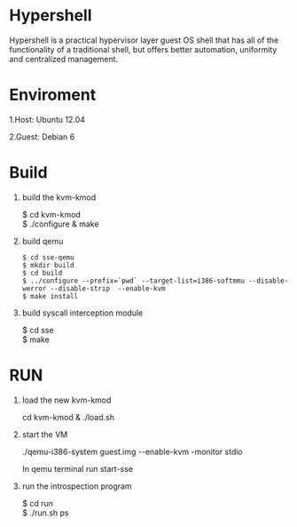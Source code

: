 Hypershell
==========

Hypershell is a practical hypervisor layer guest OS shell that has all of the functionality of a traditional shell, but offers better automation, uniformity and centralized management.

Enviroment
==========
1.Host: Ubuntu 12.04

2.Guest: Debian 6 


Build
=====
1. build the kvm-kmod

    $ cd kvm-kmod  
    $ ./configure & make  

2. build qemu
   
    ```
    $ cd sse-qemu  
    $ mkdir build  
    $ cd build  
    $ ../configure --prefix=`pwd` --target-list=i386-softmmu --disable-werror --disable-strip  --enable-kvm  
    $ make install  
    ```

3. build syscall interception module
   
    $ cd sse  
    $ make  
 

RUN
===
1. load the new kvm-kmod

   cd kvm-kmod & ./load.sh  

2. start the VM

   ./qemu-i386-system guest.img --enable-kvm -monitor stdio

   In qemu terminal run start-sse

3. run the introspection program

   $ cd run  
   $ ./run.sh ps  





